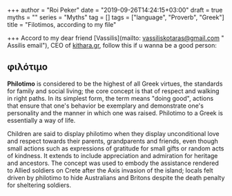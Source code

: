 +++
author = "Roi Peker"
date = "2019-09-26T14:24:15+03:00"
draft = true
myths = ""
series = "Myths"
tag = []
tags = ["language", "Proverb", "Greek"]
title = "Filotimos, according to my file"

+++
Accord to my dear friend [Vassilis](mailto: vassiliskotaras@gmail.com " Assilis email"), CEO of [kithara.gr](Http://www.kithara.gr/ "Kithara website"), follow this if u wanna be a good person:

## φιλότιμο

**Philotimo** is considered to be the highest of all Greek virtues, the standards for family and social living; the core concept is that of respect and walking in right paths. In its simplest form, the term means "doing good", actions that ensure that one's behavior be exemplary and demonstrate one's personality and the manner in which one was raised. Philotimo to a Greek is essentially a way of life.

Children are said to display philotimo when they display unconditional love and respect towards their parents, grandparents and friends, even though small actions such as expressions of gratitude for small gifts or random acts of kindness. It extends to include appreciation and admiration for heritage and ancestors. The concept was used to embody the assistance rendered to Allied soldiers on Crete after the Axis invasion of the island; locals felt driven by philotimo to hide Australians and Britons despite the death penalty for sheltering soldiers.